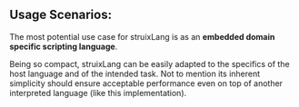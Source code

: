 ## Usage Scenarios:

The most potential use case for struixLang is as an **embedded domain specific scripting language**.

Being so compact, struixLang can be easily adapted to the specifics of the host language and of the intended task. Not to mention its inherent simplicity should ensure acceptable performance even on top of another interpreted language (like this implementation).